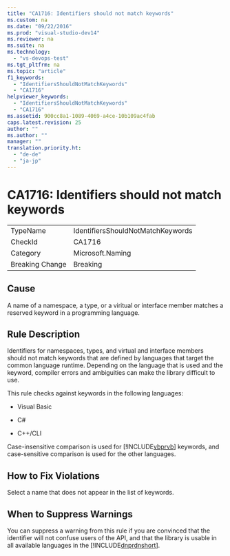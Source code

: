 ```yaml
---
title: "CA1716: Identifiers should not match keywords"
ms.custom: na
ms.date: "09/22/2016"
ms.prod: "visual-studio-dev14"
ms.reviewer: na
ms.suite: na
ms.technology: 
  - "vs-devops-test"
ms.tgt_pltfrm: na
ms.topic: "article"
f1_keywords: 
  - "IdentifiersShouldNotMatchKeywords"
  - "CA1716"
helpviewer_keywords: 
  - "IdentifiersShouldNotMatchKeywords"
  - "CA1716"
ms.assetid: 900cc8a1-1089-4069-a4ce-10b109ac4fab
caps.latest.revision: 25
author: ""
ms.author: ""
manager: ""
translation.priority.ht: 
  - "de-de"
  - "ja-jp"
---
```

# CA1716: Identifiers should not match keywords
|||  
|-|-|  
|TypeName|IdentifiersShouldNotMatchKeywords|  
|CheckId|CA1716|  
|Category|Microsoft.Naming|  
|Breaking Change|Breaking|  
  
## Cause  
 A name of a namespace, a type, or a viritual or interface member matches a reserved keyword in a programming language.  
  
## Rule Description  
 Identifiers for namespaces, types, and virtual and interface members should not match keywords that are defined by languages that target the common language runtime. Depending on the language that is used and the keyword, compiler errors and ambiguities can make the library difficult to use.  
  
 This rule checks against keywords in the following languages:  
  
-   Visual Basic  
  
-   C#  
  
-   C++/CLI  
  
 Case-insensitive comparison is used for [!INCLUDE[vbprvb](../vs140/includes/vbprvb_md.md)] keywords, and case-sensitive comparison is used for the other languages.  
  
## How to Fix Violations  
 Select a name that does not appear in the list of keywords.  
  
## When to Suppress Warnings  
 You can suppress a warning from this rule if you are convinced that the identifier will not confuse users of the API, and that  the library is usable in all available languages in the [!INCLUDE[dnprdnshort](../vs140/includes/dnprdnshort_md.md)].